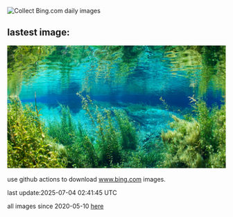 ![Collect Bing.com daily images](https://github.com/counter2015/bing-daily-images/workflows/Collect%20Bing.com%20daily%20images/badge.svg)
## lastest image:
![](images/img.jpg)

use github actions to download www.bing.com images.

last update:2025-07-04 02:41:45 UTC

all images since 2020-05-10 [here](https://github.com/counter2015/bing-daily-images/tree/master/images) 
